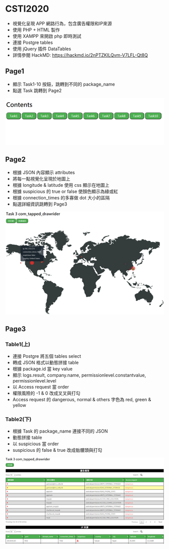# CSTI2020
* 視覺化呈現 APP 網路行為，包含廣告權限和IP來源
* 使用 PHP + HTML 製作
* 使用 XAMPP 來開啟 php 即時測試
* 連接 Postgre tables
* 使用 jQuery 插件 DataTables
* 詳情參閱 HackMD: https://hackmd.io/2nPTZKILQvm-V7LFL-Qt8Q

## Page1
* 顯示 Task1-10 按鈕，跳轉到不同的 package_name
* 點選 Task 跳轉到 Page2

![image](https://github.com/lindaya0913/CSTI2020/blob/master/images/page1.png)
## Page2
* 根據 JSON 內容顯示 attributes
* 將每一點視覺化呈現於地圖上
* 根據 longitude & latitude 使用 css 顯示在地圖上
* 根據 suspicious 的 true or false 使顏色顯示為綠或紅
* 根據 connection_times 的多寡做 dot 大小的區隔
* 點選詳細資訊跳轉到 Page3

![image](https://github.com/lindaya0913/CSTI2020/blob/master/images/page2.png)
## Page3
### Table1(上)
* 連接 Postgre 將五個 tables select 
* 轉成 JSON 格式以動態拼接 table
* 根據 package.id 當 key value
* 顯示 logs.result, company.name, permissionlevel.constantvalue, permissionlevel.level
* 以 Access request 當 order
* 權限風險的 -1 & 0 改成叉叉與打勾
* Access request 的 dangerous, normal & others 字色為 red, green & yellow 

### Table2(下)
* 根據 Task 的 package_name 連接不同的 JSON
* 動態拼接 table
* 以 suspicious 當 order
* suspicious 的 false & true 改成骷髏頭與打勾

![image](https://github.com/lindaya0913/CSTI2020/blob/master/images/page3.png)